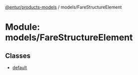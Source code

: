[@entur/products-models](../README.md) / models/FareStructureElement

# Module: models/FareStructureElement

## Classes

- [default](../classes/models_FareStructureElement.default.md)
